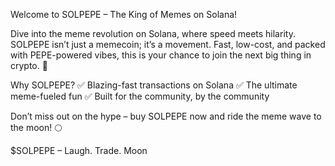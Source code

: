 Welcome to SOLPEPE – The King of Memes on Solana!

Dive into the meme revolution on Solana, where speed meets hilarity. SOLPEPE isn’t just a memecoin; it’s a movement. Fast, low-cost, and packed with PEPE-powered vibes, this is your chance to join the next big thing in crypto. 🚀

Why SOLPEPE?
✅ Blazing-fast transactions on Solana
✅ The ultimate meme-fueled fun
✅ Built for the community, by the community

Don’t miss out on the hype – buy SOLPEPE now and ride the meme wave to the moon! 🌕

$SOLPEPE – Laugh. Trade. Moon
